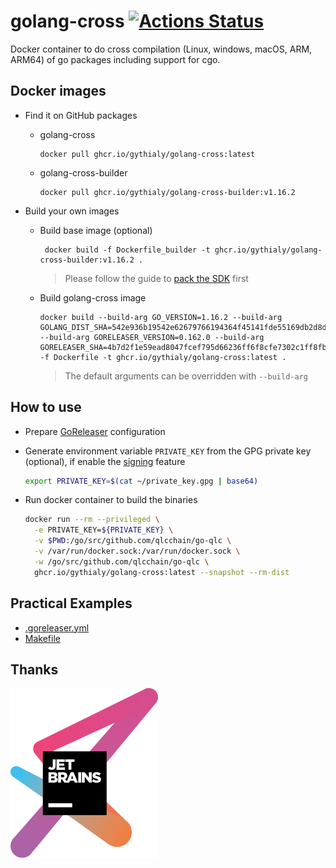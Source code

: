 # golang-cross [![Actions Status](https://github.com/gythialy/golang-cross/workflows/Docker%20Image%20CI/badge.svg)](https://github.com/gythialy/golang-cross/actions)

Docker container to do cross compilation (Linux, windows, macOS, ARM, ARM64) of go packages including support for cgo.

## Docker images

- Find it on GitHub packages

  - golang-cross
    ```
    docker pull ghcr.io/gythialy/golang-cross:latest
    ```
  - golang-cross-builder
    ```
    docker pull ghcr.io/gythialy/golang-cross-builder:v1.16.2
    ```

- Build your own images
  - Build base image (optional)
    ```
     docker build -f Dockerfile_builder -t ghcr.io/gythialy/golang-cross-builder:v1.16.2 .
    ```
    > Please follow the guide to [pack the SDK](https://github.com/tpoechtrager/osxcross#packaging-the-sdk) first
  - Build golang-cross image
    ```
    docker build --build-arg GO_VERSION=1.16.2 --build-arg GOLANG_DIST_SHA=542e936b19542e62679766194364f45141fde55169db2d8d01046555ca9eb4b8 --build-arg GORELEASER_VERSION=0.162.0 --build-arg  GORELEASER_SHA=4b7d2f1e59ead8047fcef795d66236ff6f8cfe7302c1ff8fb31bd360a3c6f32e -f Dockerfile -t ghcr.io/gythialy/golang-cross:latest .
    ```
    > The default arguments can be overridden with `--build-arg`
## How to use

- Prepare [GoReleaser](https://goreleaser.com/intro/) configuration

- Generate environment variable `PRIVATE_KEY` from the GPG private key (optional), if enable the [signing](https://goreleaser.com/customization/sign/) feature

  ```bash
  export PRIVATE_KEY=$(cat ~/private_key.gpg | base64)
  ```

- Run docker container to build the binaries

  ```bash
  docker run --rm --privileged \
    -e PRIVATE_KEY=${PRIVATE_KEY} \
    -v $PWD:/go/src/github.com/qlcchain/go-qlc \
    -v /var/run/docker.sock:/var/run/docker.sock \
    -w /go/src/github.com/qlcchain/go-qlc \
    ghcr.io/gythialy/golang-cross:latest --snapshot --rm-dist
  ```

## Practical Examples

- [.goreleaser.yml](https://github.com/qlcchain/go-qlc/blob/master/.goreleaser.yml)
- [Makefile](https://github.com/qlcchain/go-qlc/blob/master/Makefile#L50-L67)

## Thanks

[![Jetbrains](assets/jetbrains-variant-3.svg)](https://www.jetbrains.com/?from=golang-cross)

